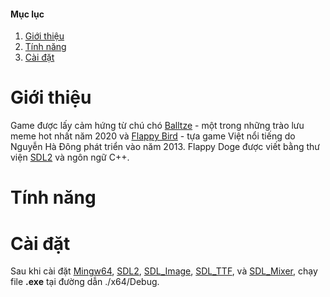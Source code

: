 #### Mục lục
1. [Giới thiệu](#introduction)
2. [Tính năng](#feature)
3. [Cài đặt](#setting)

# Giới thiệu <a name="introduction"></a>

Game được lấy cảm hứng từ chú chó [Balltze](https://youtu.be/XAArKffqa8Q) - một trong những trào lưu meme hot nhất năm 2020 và [Flappy Bird](https://vi.wikipedia.org/wiki/Flappy_Bird) - tựa game Việt nổi tiếng do Nguyễn Hà Đông phát triển vào năm 2013.
Flappy Doge được viết bằng thư viện [SDL2](https://www.libsdl.org/download-2.0.php) và ngôn ngữ C++.

# Tính năng <a name="feature"></a>

# Cài đặt <a name="setting"></a>

Sau khi cài đặt [Mingw64](https://sourceforge.net/projects/mingw-w64/files/Toolchains%20targetting%20Win64/Personal%20Builds/mingw-builds/8.1.0/threads-win32/seh/x86_64-8.1.0-release-win32-seh-rt_v6-rev0.7z/download), [SDL2](https://www.libsdl.org/download-2.0.php), [SDL_Image](https://www.libsdl.org/projects/SDL_image), [SDL_TTF](https://www.libsdl.org/projects/SDL_ttf), và [SDL_Mixer](https://www.libsdl.org/projects/SDL_mixer), chạy file **.exe** tại đường dẫn ./x64/Debug.




